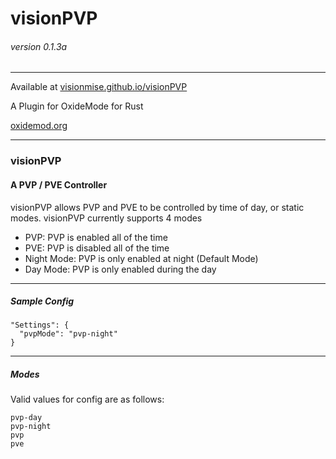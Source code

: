 # visionPVP
###### version 0.1.3a 

---
Available at 
[visionmise.github.io/visionPVP](http://visionmise.github.io/visionPVP/)

A Plugin for OxideMode for Rust

[oxidemod.org](http://oxidemod.org)


---

### visionPVP
#### A PVP / PVE Controller

visionPVP allows PVP and PVE to be controlled by time of day, or static modes. visionPVP currently supports 4 modes

- PVP: PVP is enabled all of the time 
- PVE: PVP is disabled all of the time
- Night Mode: PVP is only enabled at night (Default Mode)
- Day Mode: PVP is only enabled during the day

---

##### Sample Config

    "Settings": {
      "pvpMode": "pvp-night"
    }

---

##### Modes

Valid values for config are as follows:

    pvp-day
    pvp-night
    pvp
    pve

